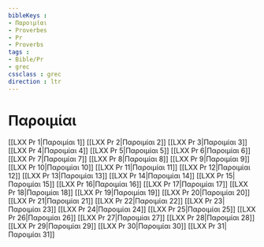 ```yaml
---
bibleKeys : 
- Παροιμίαι
- Proverbes
- Pr
- Proverbs
tags : 
- Bible/Pr
- grec
cssclass : grec
direction : ltr
---
```


# Παροιμίαι

[[LXX Pr 1|Παροιμίαι 1]]
[[LXX Pr 2|Παροιμίαι 2]]
[[LXX Pr 3|Παροιμίαι 3]]
[[LXX Pr 4|Παροιμίαι 4]]
[[LXX Pr 5|Παροιμίαι 5]]
[[LXX Pr 6|Παροιμίαι 6]]
[[LXX Pr 7|Παροιμίαι 7]]
[[LXX Pr 8|Παροιμίαι 8]]
[[LXX Pr 9|Παροιμίαι 9]]
[[LXX Pr 10|Παροιμίαι 10]]
[[LXX Pr 11|Παροιμίαι 11]]
[[LXX Pr 12|Παροιμίαι 12]]
[[LXX Pr 13|Παροιμίαι 13]]
[[LXX Pr 14|Παροιμίαι 14]]
[[LXX Pr 15|Παροιμίαι 15]]
[[LXX Pr 16|Παροιμίαι 16]]
[[LXX Pr 17|Παροιμίαι 17]]
[[LXX Pr 18|Παροιμίαι 18]]
[[LXX Pr 19|Παροιμίαι 19]]
[[LXX Pr 20|Παροιμίαι 20]]
[[LXX Pr 21|Παροιμίαι 21]]
[[LXX Pr 22|Παροιμίαι 22]]
[[LXX Pr 23|Παροιμίαι 23]]
[[LXX Pr 24|Παροιμίαι 24]]
[[LXX Pr 25|Παροιμίαι 25]]
[[LXX Pr 26|Παροιμίαι 26]]
[[LXX Pr 27|Παροιμίαι 27]]
[[LXX Pr 28|Παροιμίαι 28]]
[[LXX Pr 29|Παροιμίαι 29]]
[[LXX Pr 30|Παροιμίαι 30]]
[[LXX Pr 31|Παροιμίαι 31]]
